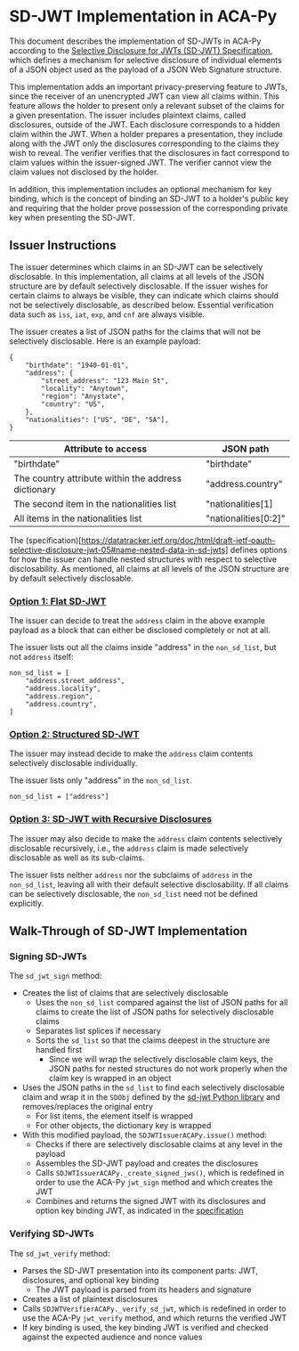 # SD-JWT Implementation in ACA-Py

This document describes the implementation of SD-JWTs in ACA-Py according to the [Selective Disclosure for JWTs (SD-JWT) Specification](https://datatracker.ietf.org/doc/html/draft-ietf-oauth-selective-disclosure-jwt-05), which defines a mechanism for selective disclosure of individual elements of a JSON object used as the payload of a JSON Web Signature structure.

This implementation adds an important privacy-preserving feature to JWTs, since the receiver of an unencrypted JWT can view all claims within. This feature allows the holder to present only a relevant subset of the claims for a given presentation. The issuer includes plaintext claims, called disclosures, outside of the JWT. Each disclosure corresponds to a hidden claim within the JWT. When a holder prepares a presentation, they include along with the JWT only the disclosures corresponding to the claims they wish to reveal. The verifier verifies that the disclosures in fact correspond to claim values within the issuer-signed JWT. The verifier cannot view the claim values not disclosed by the holder.

In addition, this implementation includes an optional mechanism for key binding, which is the concept of binding an SD-JWT to a holder's public key and requiring that the holder prove possession of the corresponding private key when presenting the SD-JWT.

## Issuer Instructions

The issuer determines which claims in an SD-JWT can be selectively disclosable. In this implementation, all claims at all levels of the JSON structure are by default selectively disclosable. If the issuer wishes for certain claims to always be visible, they can indicate which claims should not be selectively disclosable, as described below. Essential verification data such as `iss`, `iat`, `exp`, and `cnf` are always visible.

The issuer creates a list of JSON paths for the claims that will not be selectively disclosable. Here is an example payload:
```
{
    "birthdate": "1940-01-01",
    "address": {
        "street_address": "123 Main St",
        "locality": "Anytown",
        "region": "Anystate",
        "country": "US",
    },
    "nationalities": ["US", "DE", "SA"],
}

```

| Attribute to access         | JSON path     |
|--------------|-----------|
| "birthdate" | "birthdate"      |
| The country attribute within the address dictionary      | "address.country" |
| The second item in the nationalities list   | "nationalities[1]  |
| All items in the nationalities list  | "nationalities[0:2]"  |

The (specification)[https://datatracker.ietf.org/doc/html/draft-ietf-oauth-selective-disclosure-jwt-05#name-nested-data-in-sd-jwts] defines options for how the issuer can handle nested structures with respect to selective disclosability. As mentioned, all claims at all levels of the JSON structure are by default selectively disclosable.

### [Option 1: Flat SD-JWT](https://datatracker.ietf.org/doc/html/draft-ietf-oauth-selective-disclosure-jwt-05#section-5.7.1)
The issuer can decide to treat the `address` claim in the above example payload as a block that can either be disclosed completely or not at all.

The issuer lists out all the claims inside "address" in the `non_sd_list`, but not `address` itself:
```
non_sd_list = [
    "address.street_address",
    "address.locality",
    "address.region",
    "address.country",
]
```

### [Option 2: Structured SD-JWT](https://datatracker.ietf.org/doc/html/draft-ietf-oauth-selective-disclosure-jwt-05#section-5.7.2)
The issuer may instead decide to make the `address` claim contents selectively disclosable individually.

The issuer lists only "address" in the `non_sd_list`.
```
non_sd_list = ["address"]
```

### [Option 3: SD-JWT with Recursive Disclosures](https://datatracker.ietf.org/doc/html/draft-ietf-oauth-selective-disclosure-jwt-05#section-5.7.3)
The issuer may also decide to make the `address` claim contents selectively disclosable recursively, i.e., the `address` claim is made selectively disclosable as well as its sub-claims.

The issuer lists neither `address` nor the subclaims of `address` in the `non_sd_list`, leaving all with their default selective disclosability. If all claims can be selectively disclosable, the `non_sd_list` need not be defined explicitly.


## Walk-Through of SD-JWT Implementation

### Signing SD-JWTs
The `sd_jwt_sign` method:
- Creates the list of claims that are selectively disclosable
    - Uses the `non_sd_list` compared against the list of JSON paths for all claims to create the list of JSON paths for selectively disclosable claims
    - Separates list splices if necessary
    - Sorts the `sd_list` so that the claims deepest in the structure are handled first
        - Since we will wrap the selectively disclosable claim keys, the JSON paths for nested structures do not work properly when the claim key is wrapped in an object
- Uses the JSON paths in the `sd_list` to find each selectively disclosable claim and wrap it in the `SDObj` defined by the [sd-jwt Python library](https://github.com/openwallet-foundation-labs/sd-jwt-python) and removes/replaces the original entry
    - For list items, the element itself is wrapped
    - For other objects, the dictionary key is wrapped
- With this modified payload, the `SDJWTIssuerACAPy.issue()` method:
    - Checks if there are selectively disclosable claims at any level in the payload
    - Assembles the SD-JWT payload and creates the disclosures
    - Calls `SDJWTIssuerACAPy._create_signed_jws()`, which is redefined in order to use the ACA-Py `jwt_sign` method and which creates the JWT
    - Combines and returns the signed JWT with its disclosures and option key binding JWT, as indicated in the [specification](https://datatracker.ietf.org/doc/html/draft-ietf-oauth-selective-disclosure-jwt-05#name-sd-jwt-structure)


### Verifying SD-JWTs
The `sd_jwt_verify` method:
- Parses the SD-JWT presentation into its component parts: JWT, disclosures, and optional key binding
    - The JWT payload is parsed from its headers and signature
- Creates a list of plaintext disclosures
- Calls `SDJWTVerifierACAPy._verify_sd_jwt`, which is redefined in order to use the ACA-Py `jwt_verify` method, and which returns the verified JWT
- If key binding is used, the key binding JWT is verified and checked against the expected audience and nonce values
